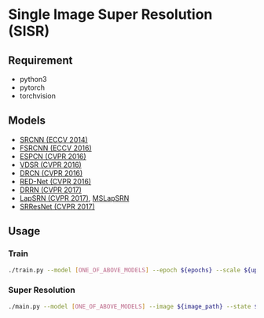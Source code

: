 # Single Image Super Resolution (SISR)

## Requirement

* python3
* pytorch
* torchvision

## Models

* [SRCNN (ECCV 2014)](./models/SRCNN/)
* [FSRCNN (ECCV 2016)](./models/FSRCNN/)
* [ESPCN (CVPR 2016)](./models/ESPCN/)
* [VDSR (CVPR 2016)](./models/VDSR/)
* [DRCN (CVPR 2016)](./models/DRCN/)
* [RED-Net (CVPR 2016)](./models/REDNet/)
* [DRRN (CVPR 2017)](./models/DRRN/)
* [LapSRN (CVPR 2017)](./models/LapSRN/), [MSLapSRN](./models/MSLapSRN/)
* [SRResNet (CVPR 2017)](./models/SRResNet/)

## Usage

### Train

```bash
./train.py --model [ONE_OF_ABOVE_MODELS] --epoch ${epochs} --scale ${upscale_factor}
```

### Super Resolution

```bash
./main.py --model [ONE_OF_ABOVE_MODELS] --image ${image_path} --state ${state_path} --scale ${upscale_factor}
```
